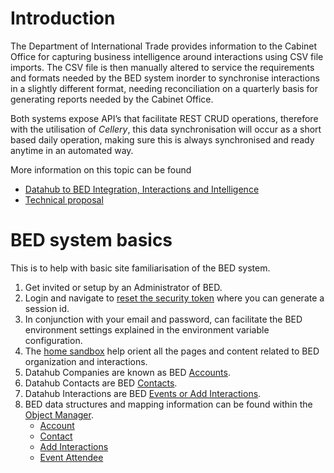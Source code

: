 # Introduction

The Department of International Trade provides information to the Cabinet Office for capturing business intelligence around interactions using CSV file imports.  The CSV file is then manually altered to service the requirements and formats needed by the BED system inorder to synchronise interactions in a slightly different format, needing reconciliation on a quarterly basis for generating reports needed by the Cabinet Office. 

Both systems expose API’s that facilitate REST CRUD operations, therefore with the utilisation of *Cellery*, this data synchronisation will occur as a short based daily operation, making sure this is always synchronised and ready anytime in an automated way.  

More information on this topic can be found 

- [Datahub to BED Integration, Interactions and Intelligence](https://uktrade.atlassian.net/wiki/spaces/CDS/pages/2279867249/Data+Hub+to+BED+Integration+Interactions+and+Intelligence)
- [Technical proposal](https://uktrade.atlassian.net/wiki/spaces/CDS/pages/2376171795/BED+Technical+Proposal)

# BED system basics

This is to help with basic site familiarisation of the BED system. 

1. Get invited or setup by an Administrator of BED.
2. Login and navigate to [reset the security token](https://loginhub--november.lightning.force.com/lightning/settings/personal/ResetApiToken/home) where you can generate a session id.
3. In conjunction with your email and password, can facilitate the BED environment settings explained in the environment variable configuration.
4. The [home sandbox](https://loginhub--november.lightning.force.com/lightning/page/home) help orient all the pages and content related to BED organization and interactions.
5. Datahub Companies are known as BED [Accounts](https://loginhub--november.lightning.force.com/lightning/o/Account/list?filterName=Recent).
6. Datahub Contacts are BED [Contacts](https://loginhub--november.lightning.force.com/lightning/o/Contact/list?filterName=Recent).
7. Datahub Interactions are BED [Events or Add Interactions](https://loginhub--november.lightning.force.com/lightning/o/Event__c/list?filterName=Recent).
8. BED data structures and mapping information can be found within the [Object Manager](https://loginhub--november.lightning.force.com/lightning/setup/ObjectManager/home).
   - [Account](https://loginhub--november.lightning.force.com/lightning/setup/ObjectManager/AccountBrand/Details/view)
   - [Contact](https://loginhub--november.lightning.force.com/lightning/setup/ObjectManager/Contact/Details/view)
   - [Add Interactions](https://loginhub--november.lightning.force.com/lightning/setup/ObjectManager/01I58000001EcAY/Details/view)
   - [Event Attendee](https://loginhub--november.lightning.force.com/lightning/setup/ObjectManager/01I58000001EcAX/Details/view)

